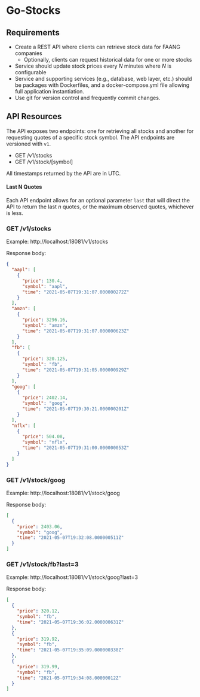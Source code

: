 # Go-Stocks

## Requirements

* Create a REST API where clients can retrieve stock data for FAANG companies
  * Optionally, clients can request historical data for one or more stocks
* Service should update stock prices every _N_ minutes where _N_ is configurable
* Service and supporting services (e.g., database, web layer, etc.) should be
  packages with Dockerfiles, and a docker-compose.yml file allowing full 
  application instantiation.
* Use git for version control and frequently commit changes.


## API Resources

The API exposes two endpoints: one for retrieving all stocks and another for
requesting quotes of a specific stock symbol. The API endpoints are versioned
with `v1`.

* GET /v1/stocks
* GET /v1/stock/[symbol]

All timestamps returned by the API are in UTC.

#### Last N Quotes

Each API endpoint allows for an optional parameter `last` that will direct the 
API to return the last _n_ quotes, or the maximum observed quotes, whichever
is less.

### GET /v1/stocks

Example: http://localhost:18081/v1/stocks

Response body:
```json
{
  "aapl": [
    {
      "price": 130.4,
      "symbol": "aapl",
      "time": "2021-05-07T19:31:07.000000272Z"
    }
  ],
  "amzn": [
    {
      "price": 3296.16,
      "symbol": "amzn",
      "time": "2021-05-07T19:31:07.000000623Z"
    }
  ],
  "fb": [
    {
      "price": 320.125,
      "symbol": "fb",
      "time": "2021-05-07T19:31:05.000000929Z"
    }
  ],
  "goog": [
    {
      "price": 2402.14,
      "symbol": "goog",
      "time": "2021-05-07T19:30:21.000000201Z"
    }
  ],
  "nflx": [
    {
      "price": 504.08,
      "symbol": "nflx",
      "time": "2021-05-07T19:31:00.000000053Z"
    }
  ]
}
```

### GET /v1/stock/goog

Example: http://localhost:18081/v1/stock/goog

Response body:
```json
[
  {
    "price": 2403.06,
    "symbol": "goog",
    "time": "2021-05-07T19:32:08.000000511Z"
  }
]
```

### GET /v1/stock/fb?last=3

Example: http://localhost:18081/v1/stock/goog?last=3

Response body:
```json
[
  {
    "price": 320.12,
    "symbol": "fb",
    "time": "2021-05-07T19:36:02.000000631Z"
  },
  {
    "price": 319.92,
    "symbol": "fb",
    "time": "2021-05-07T19:35:09.000000338Z"
  },
  {
    "price": 319.99,
    "symbol": "fb",
    "time": "2021-05-07T19:34:08.00000012Z"
  }
]
```